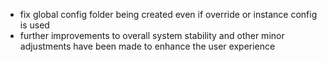 - fix global config folder being created even if override or instance config is used
- further improvements to overall system stability and other minor adjustments have been made to enhance the user experience

